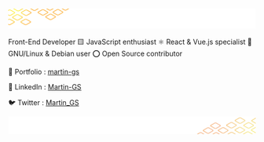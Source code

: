 ![header image](./images/background-top.png)

Front-End Developer 🟨 JavaScript enthusiast ⚛️ React & Vue.js specialist 🐧 GNU/Linux & Debian user ⭕ Open Source contributor

🔗 Portfolio : [martin-gs](https://martin-gs.vercel.app)

🤝 LinkedIn : [Martin-GS](https://www.linkedin.com/in/martin-gs/)

🐦 Twitter : [Martin_GS](https://twitter.com/_Martin_GS_)

![footer image](./images/background-bottom.png)

